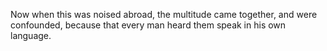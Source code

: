 Now when this was noised abroad, the multitude came together, and were confounded, because that every man heard them speak in his own language.
